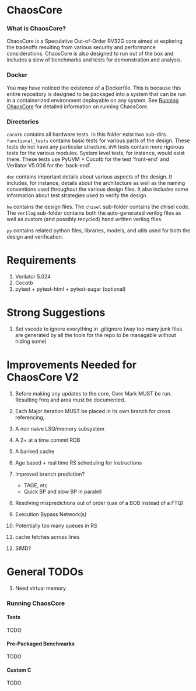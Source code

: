 # ChaosCore


### What is ChaosCore?

ChaosCore is a Speculative Out-of-Order RV32G core aimed at exploring the tradeoffs resulting from various security and performance considerations. ChaosCore is also designed to run out of the box and includes a slew of benchmarks and tests for demonstration and analysis. 

### Docker

You may have noticed the existence of a Dockerfile. This is because this entire repository is designed to be packaged into a system that can be run in a containerized environment deployable on any system. See [Running ChaosCore](#running-chaoscore) for detailed information on running ChaosCore. 

### Directories

```cocotb``` contains all hardware tests. In this folder exist two sub-dirs. ``` functional_tests ``` contains basic tests for various parts of the design. These
tests do not have any particular structure. ```UVM``` tests contain more rigorous tests for the various modules. System level tests, for instance, would exist there. These tests use PyUVM + Cocotb for the test 'front-end' and Verilator V5.006 for the 'back-end'.

```doc``` contains important details about various aspects of the design. It includes, for instance, details about the architecture as well as the naming conventions used throughout the various design files. It also includes some information about test strategies used to verify the design. 

```hw``` contains the design files. The ```chisel``` sub-folder contains the chisel code. The ```verilog``` sub-folder contains both the auto-generated verilog files as well as custom (and possibly recycled) hand written verilog files. 

```py``` contains related python files, libraries, models, and utils used for both the design and verification. 


# Requirements 
1) Verilator 5.024
2) Cocotb
3) pytest + pytest-html + pytest-sugar (optional)


# Strong Suggestions

1) Set vscode to ignore everything in .gitignore (way too many junk files are generated by all the tools for the repo to be managable without hiding some)


# Improvements Needed for ChaosCore V2

1) Before making any updates to the core, Core Mark MUST be run. Resulting freq and area must be documented.
2) Each Major iteration MUST be placed in its own branch for cross referencing,


1) A non naive LSQ/memory subsystem
2) A 2+ at a time commit ROB
3) A banked cache
4) Age based + real time RS scheduling for instructions
5) Improved branch prediction?
    * TAGE, etc
    * Quick BP and slow BP in paralell
6) Resolving mispredictions out of order (use of a BOB instead of a FTQ)
7) Execution Bypass Network(s)
8) Potentially too many queues in RS
9) cache fetches across lines
10) SIMD? 

# General TODOs

1) Need virtual memory

### Running ChaosCore

#### Tests
TODO
#### Pre-Packaged Benchmarks
TODO
#### Custom C
TODO